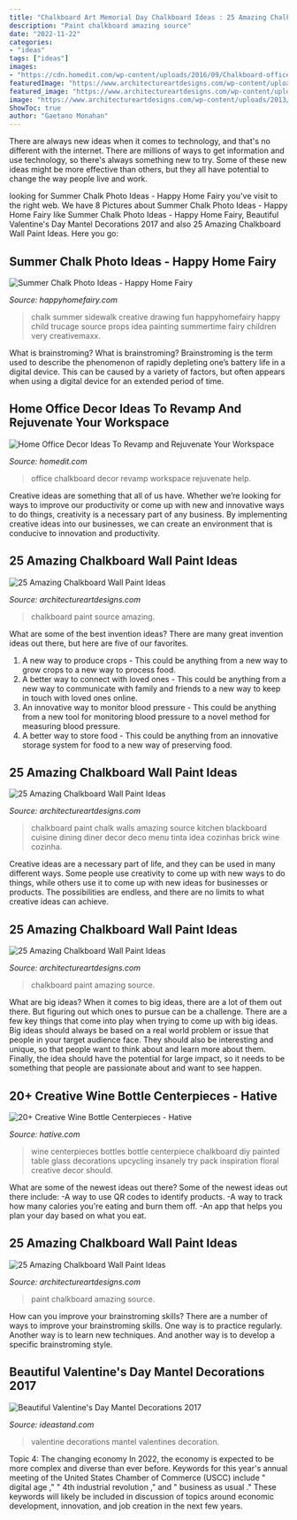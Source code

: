```yaml
---
title: "Chalkboard Art Memorial Day Chalkboard Ideas : 25 Amazing Chalkboard Wall Paint Ideas"
description: "Paint chalkboard amazing source"
date: "2022-11-22"
categories:
- "ideas"
tags: ["ideas"]
images:
- "https://cdn.homedit.com/wp-content/uploads/2016/09/Chalkboard-office-wall.jpg"
featuredImage: "https://www.architectureartdesigns.com/wp-content/uploads/2013/06/212-630x787.jpg"
featured_image: "https://www.architectureartdesigns.com/wp-content/uploads/2013/06/212-630x787.jpg"
image: "https://www.architectureartdesigns.com/wp-content/uploads/2013/06/1010.jpg"
ShowToc: true
author: "Gaetano Monahan"
---
```



There are always new ideas when it comes to technology, and that's no different with the internet. There are millions of ways to get information and use technology, so there's always something new to try. Some of these new ideas might be more effective than others, but they all have potential to change the way people live and work.

	

		
looking for Summer Chalk Photo Ideas - Happy Home Fairy you've visit to the right web. We have 8 Pictures about Summer Chalk Photo Ideas - Happy Home Fairy like Summer Chalk Photo Ideas - Happy Home Fairy, Beautiful Valentine&#039;s Day Mantel Decorations 2017 and also 25 Amazing Chalkboard Wall Paint Ideas. Here you go:
		
    
## Summer Chalk Photo Ideas - Happy Home Fairy

<img loading=lazy src="https://happyhomefairy.com/wp-content/uploads/2013/08/summer-chalk1.jpg" onerror="this.onerror=null;this.src='https://tse4.mm.bing.net/th?id=OIP.0VeD0zehHYRlVBvZMhcR0AHaFF&amp;pid=15.1';" alt="Summer Chalk Photo Ideas - Happy Home Fairy">

_Source: happyhomefairy.com_

>chalk summer sidewalk creative drawing fun happyhomefairy happy child trucage source props idea painting summertime fairy children very creativemaxx. 

	

What is brainstroming?
What is brainstroming? Brainstroming is the term used to describe the phenomenon of rapidly depleting one’s battery life in a digital device. This can be caused by a variety of factors, but often appears when using a digital device for an extended period of time.

    
## Home Office Decor Ideas To Revamp And Rejuvenate Your Workspace

<img loading=lazy src="https://cdn.homedit.com/wp-content/uploads/2016/09/Chalkboard-office-wall.jpg" onerror="this.onerror=null;this.src='https://tse4.mm.bing.net/th?id=OIP.F_HXRuTi6Xxp9rjJZrht6QHaFx&amp;pid=15.1';" alt="Home Office Decor Ideas To Revamp and Rejuvenate Your Workspace">

_Source: homedit.com_

>office chalkboard decor revamp workspace rejuvenate help. 

	

Creative ideas are something that all of us have. Whether we’re looking for ways to improve our productivity or come up with new and innovative ways to do things, creativity is a necessary part of any business. By implementing creative ideas into our businesses, we can create an environment that is conducive to innovation and productivity.

    
## 25 Amazing Chalkboard Wall Paint Ideas

<img loading=lazy src="https://www.architectureartdesigns.com/wp-content/uploads/2013/06/212-630x787.jpg" onerror="this.onerror=null;this.src='https://tse4.mm.bing.net/th?id=OIP.Ewko9JpJBUbt8dXZ_jnEEwHaJQ&amp;pid=15.1';" alt="25 Amazing Chalkboard Wall Paint Ideas">

_Source: architectureartdesigns.com_

>chalkboard paint source amazing. 

	

What are some of the best invention ideas?
There are many great invention ideas out there, but here are five of our favorites. 
1. A new way to produce crops - This could be anything from a new way to grow crops to a new way to process food. 
2. A better way to connect with loved ones - This could be anything from a new way to communicate with family and friends to a new way to keep in touch with loved ones online. 
3. An innovative way to monitor blood pressure - This could be anything from a new tool for monitoring blood pressure to a novel method for measuring blood pressure. 
4. A better way to store food - This could be anything from an innovative storage system for food to a new way of preserving food. 

    
## 25 Amazing Chalkboard Wall Paint Ideas

<img loading=lazy src="http://www.architectureartdesigns.com/wp-content/uploads/2013/06/212-630x787.jpg" onerror="this.onerror=null;this.src='https://tse4.mm.bing.net/th?id=OIP.dDVMEEVlPlWjR-X5JfnhywHaJQ&amp;pid=15.1';" alt="25 Amazing Chalkboard Wall Paint Ideas">

_Source: architectureartdesigns.com_

>chalkboard paint chalk walls amazing source kitchen blackboard cuisine dining diner decor deco menu tinta idea cozinhas brick wine cozinha. 

	

Creative ideas are a necessary part of life, and they can be used in many different ways. Some people use creativity to come up with new ways to do things, while others use it to come up with new ideas for businesses or products. The possibilities are endless, and there are no limits to what creative ideas can achieve.

    
## 25 Amazing Chalkboard Wall Paint Ideas

<img loading=lazy src="https://www.architectureartdesigns.com/wp-content/uploads/2013/06/1010.jpg" onerror="this.onerror=null;this.src='https://tse3.mm.bing.net/th?id=OIP.lzJae4ktNVnqzgkYL8lZBAHaKS&amp;pid=15.1';" alt="25 Amazing Chalkboard Wall Paint Ideas">

_Source: architectureartdesigns.com_

>chalkboard paint amazing source. 

	

What are big ideas?
When it comes to big ideas, there are a lot of them out there. But figuring out which ones to pursue can be a challenge. There are a few key things that come into play when trying to come up with big ideas. 
Big ideas should always be based on a real world problem or issue that people in your target audience face. They should also be interesting and unique, so that people want to think about and learn more about them. Finally, the idea should have the potential for large impact, so it needs to be something that people are passionate about and want to see happen.

    
## 20+ Creative Wine Bottle Centerpieces - Hative

<img loading=lazy src="https://hative.com/wp-content/uploads/2014/03/wine-bottle-centerpieces/8-chalkboard-painted-centerpiece.jpg" onerror="this.onerror=null;this.src='https://tse1.mm.bing.net/th?id=OIP.2kGSAvkYI_40UmJ4hzTy4wHaLi&amp;pid=15.1';" alt="20+ Creative Wine Bottle Centerpieces - Hative">

_Source: hative.com_

>wine centerpieces bottles bottle centerpiece chalkboard diy painted table glass decorations upcycling insanely try pack inspiration floral creative decor should. 

	

What are some of the newest ideas out there?
Some of the newest ideas out there include: 
-A way to use QR codes to identify products. 
-A way to track how many calories you're eating and burn them off. 
-An app that helps you plan your day based on what you eat.

    
## 25 Amazing Chalkboard Wall Paint Ideas

<img loading=lazy src="https://www.architectureartdesigns.com/wp-content/uploads/2013/06/129.jpg" onerror="this.onerror=null;this.src='https://tse4.mm.bing.net/th?id=OIP.-i1CXyWEDLKnsKEnnjA7fgHaKT&amp;pid=15.1';" alt="25 Amazing Chalkboard Wall Paint Ideas">

_Source: architectureartdesigns.com_

>paint chalkboard amazing source. 

	

How can you improve your brainstroming skills?
There are a number of ways to improve your brainstroming skills. One way is to practice regularly. Another way is to learn new techniques. And another way is to develop a specific brainstroming style.

    
## Beautiful Valentine&#039;s Day Mantel Decorations 2017

<img loading=lazy src="http://ideastand.com/wp-content/uploads/2016/02/valentines-mantel-decorations/11-valentines-day-mantel-ideas.jpg" onerror="this.onerror=null;this.src='https://tse3.mm.bing.net/th?id=OIP.aODiqxY-1BoBB4Yr5ZRQbgHaLH&amp;pid=15.1';" alt="Beautiful Valentine&#039;s Day Mantel Decorations 2017">

_Source: ideastand.com_

>valentine decorations mantel valentines decoration. 

	

Topic 4: The changing economy
In 2022, the economy is expected to be more complex and diverse than ever before. Keywords for this year's annual meeting of the United States Chamber of Commerce (USCC) include " digital age ," " 4th industrial revolution ," and " business as usual ." 
These keywords will likely be included in discussion of topics around economic development, innovation, and job creation in the next few years.


